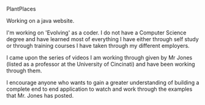 PlantPlaces

Working on a java website.

I'm working on 'Evolving' as a coder. I do not have a Computer Science degree and have learned most of everything I have either through self study or through training courses I have taken through my different employers.

I came upon the series of videos I am working through given by Mr Jones (listed as a professor at the University of Cincinati) and have been working through them.

I encourage anyone who wants to gain a greater understanding of building a complete end to end application to watch and work through the examples that Mr. Jones has posted.
